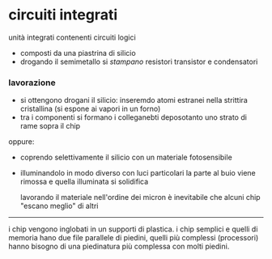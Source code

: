 # circuiti integrati

unità integrati contenenti circuiti logici

* composti da una piastrina di silicio
* drogando il semimetallo si *stampano* resistori transistor e condensatori

### lavorazione
* si ottengono drogani il silicio: inseremdo atomi estranei nella strittira cristallina (si espone ai vapori in un forno)
* tra i componenti si formano i colleganebti deposotanto uno strato di rame sopra il chip

oppure:
* coprendo selettivamente il silicio con un materiale fotosensibile
* illuminandolo in modo diverso con luci particolari la parte al buio viene rimossa e quella illuminata si solidifica

    lavorando il materiale nell'ordine dei micron è inevitabile che alcuni chip "escano meglio" di altri

---
i chip vengono inglobati in un supporti di plastica.
i chip semplici e quelli di memoria hano due file parallele di piedini, quelli più complessi (processori)
hanno bisogno di una piedinatura più complessa con molti piedini.